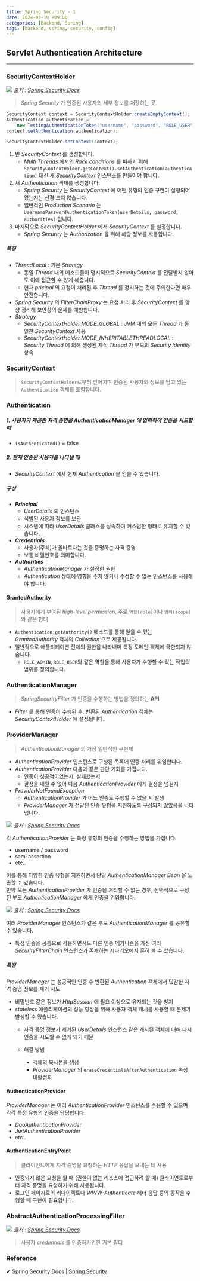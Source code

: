 ```yaml
---
title: Spring Security - 1 
date: 2024-03-19 +09:00
categories: [Backend, Spring]
tags: [backend, spring, security, config]
---
```


## Servlet Authentication Architecture
---

### SecurityContextHolder

![](https://docs.spring.io/spring-security/reference/_images/servlet/authentication/architecture/securitycontextholder.png)
_출처 : [Spring Security Docs][Spring Security]_

> _Spring Security_ 가 인증된 사용자의 세부 정보를 저장하는 곳

```java
SecurityContext context = SecurityContextHolder.createEmptyContext();
Authentication authentication =
    new TestingAuthenticationToken("username", "password", "ROLE_USER");
context.setAuthentication(authentication);

SecurityContextHolder.setContext(context);
```

1. 빈 _SecurityContext_ 를 생성합니다.
    - _Multi Threads_ 에서의 _Race conditions_ 를 피하기 위해 `SecurityContextHolder.getContext().setAuthentication(authentication)` 대신 새 _SecurityContext_ 인스턴스를 만들어야 합니다.
2. 새 _Authentication_ 객체를 생성합니다.
    - _Spring Security_ 는 _SecurityContext_ 에 어떤 유형의 인증 구현이 설정되어 있는지는 신경 쓰지 않습니다.
    - 일반적인 _Production Scenario_ 는 `UsernamePasswordAuthenticationToken(userDetails, password, authorities)` 입니다.
3. 마지막으로 _SecurityContextHolder_ 에서 _SecurityContext_ 를 설정합니다.
    - _Spring Security_ 는 _Authorization_ 을 위해 해당 정보를 사용합니다.

##### 특징

- *ThreadLocal* : 기본 _Strategy_
    - 동일 _Thread_ 내의 메소드들이 명시적으로 _SecurityContext_ 를 전달받지 않아도 이에 접근할 수 있게 해줍니다.
    - 현재 _pricipal_ 의 요청이 처리된 후 _Thread_ 를 정리하는 것에 주의한다면 매우 안전합니다.
- _Spring Security_ 의 _FilterChainProxy_ 는 요청 처리 후 _SecurityContext_ 를 항상 정리해 보안상의 문제를 예방합니다.
- _Strategy_
    - *SecurityContextHolder.MODE_GLOBAL* : JVM 내의 모든 _Thread_ 가 동일한 _SecurityContext_ 사용
    - *SecurityContextHolder.MODE_INHERITABLETHREADLOCAL* : _Security Thread_ 에 의해 생성된 자식 _Thread_ 가 부모의 _Security Identity_ 상속

### SecurityContext

> `SecurityContextHolder`로부터 얻어지며 인증된 사용자의 정보를 담고 있는 `Authentication` 객체를 포함합니다.

### Authentication

##### 1. 사용자가 제공한 자격 증명을 _AuthenticationManager_ 에 입력하여 인증을 시도할 때

- `isAuthenticated()` = false 

##### 2. 현재 인증된 사용자를 나타낼 때

- _SecurityContext_ 에서 현재 _Authentication_ 을 얻을 수 있습니다.

##### 구성

- ***Principal***
    - _UserDetails_ 의 인스턴스
    - 식별된 사용자 정보를 보관
    - 시스템에 따라 _UserDetails_ 클래스를 상속하여 커스텀한 형태로 유지할 수 있습니다.
- ***Credentials***
    - 사용자(주체)가 올바르다는 것을 증명하는 자격 증명
    - 보통 비밀번호를 의미합니다.
- ***Authorities***
    - _AuthenticationManager_ 가 설정한 권한
    - _Authentication_ 상태에 영향을 주지 않거나 수정할 수 없는 인스턴스를 사용해야 합니다.

#### GrantedAuthority

> 사용자에게 부여된 _high-level permission_, 주로 `역할(role)`이나 `범위(scope)`와 같은 형태

- `Authentication.getAuthority()` 메소드를 통해 얻을 수 있는 _GrantedAuthority_ 객체의 _Collection_ 으로 제공됩니다.
- 일반적으로 애플리케이션 전체의 권한을 나타내며 특정 도메인 객체에 국한되지 않습니다.
    - `ROLE_ADMIN`,  `ROLE_USER`와 같은 역할을 통해 사용자가 수행할 수 있는 작업의 범위를 정의합니다.

### AuthenticationManager

> _SpringSecurityFilter_ 가 인증을 수행하는 방법을 정의하는 **API**

- _Filter_ 를 통해 인증이 수행된 후, 반환된 _Authentication_ 객체는 _SecurityContextHolder_ 에 설정됩니다.

### ProviderManager

> _AuthenticationManager_ 의 가장 일반적인 구현체

- _AuthenticationProvider_ 인스턴스로 구성된 목록에 인증 처리를 위임합니다.
- _AuthenticationProvider_ 다음과 같은 판단 기회를 가집니다.
    - 인증이 성공적이었는지, 실패했는지
    - 결정을 내릴 수 없어 다음 _AuthenticationProvider_ 에게 결정을 넘길지
- _ProviderNotFoundException_
    - _AuthenticationProvider_ 가 어느 인증도 수행할 수 없을 시 발생
    - _ProviderManager_ 가 전달된 인증 유형을 지원하도록 구성되지 않았음을 나타냅니다.

![](https://docs.spring.io/spring-security/reference/_images/servlet/authentication/architecture/providermanager.png)
_출처 : [Spring Security Docs][Spring Security]_

각 _AuthenticationProvider_ 는 특정 유형의 인증을 수행하는 방법을 가집니다.
- username / password
- saml assertion 
- etc..

이를 통해 다양한 인증 유형을 지원하면서 단일 _AuthenticationManager Bean_ 을 노출할 수 있습니다.
<br>
만약 모든 _AuthenticationProvider_ 가 인증을 처리할 수 없는 경우, 선택적으로 구성된 부모 _AuthenticationManager_ 에게 인증을 위임합니다.

![](https://docs.spring.io/spring-security/reference/_images/servlet/authentication/architecture/providermanagers-parent.png)
_출처 : [Spring Security Docs][Spring Security]_

여러 _ProviderManager_ 인스턴스가 같은 부모 _AuthenticationManager_ 를 공유할 수 있습니다.
- 특정 인증을 공통으로 사용하면서도 다른 인증 메커니즘을 가진 여러 _SecurityFilterChain_ 인스턴스가 존재하는 시나리오에서 흔히 볼 수 있습니다.

##### 특징

_ProviderManager_ 는 성공적인 인증 후 반환된 _Authentication_ 객체에서 민감한 자격 증명 정보를 제거 시도
- 비밀번호 같은 정보가 _HttpSession_ 에 필요 이상으로 유지되는 것을 방지
- _stateless_ 애플리케이션의 성능 향상을 위해 사용자 객체 캐시를 사용할 때 문제가 발생할 수 있습니다.
    - 자격 증명 정보가 제거된 _UserDetails_ 인스턴스 같은 캐시된 객체에 대해 다시 인증을 시도할 수 없게 되기 때문

    - 해결 방법
        - 객체의 복사본을 생성
        - _ProviderManager_ 의 `eraseCredentialsAfterAuthentication` 속성 비활성화

#### AuthenticationProvider

_ProviderManager_ 는 여러 _AuthenticationProvider_ 인스턴스를 수용할 수 있으며 각각 특정 유형의 인증을 담당합니다.
- _DaoAuthenticationProvider_
- _JwtAuthenticationProvider_
- etc..

#### AuthenticationEntryPoint

> 클라이언트에게 자격 증명을 요청하는 _HTTP_ 응답을 보내는 데 사용

- 인증되지 않은 요청을 할 때 (권한이 없는 리소스에 접근하려 할 때) 클라이언트로부터 자격 증명을 요청하기 위해 사용됩니다.
- 로그인 페이지로의 리다이렉트나 _WWW-Authenticate_ 헤더 응답 등의 동작을 수행할 때 구현이 필요합니다.

### AbstractAuthenticationProcessingFilter

![](https://docs.spring.io/spring-security/reference/_images/servlet/authentication/architecture/abstractauthenticationprocessingfilter.png)
_출처 : [Spring Security Docs][Spring Security]_

> 사용자 _credentials_ 를 인증하기위한 기본 필터

### Reference

✔ Spring Security Docs | [Spring Security][Spring Security]

[Spring Security]: https://docs.spring.io/spring-security/reference/servlet/authentication/architecture.html#servlet-authentication-securitycontextholder
